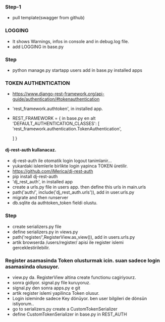 ### Step-1
- pull template(swagger from github)



### LOGGING 
- It shows Warnings, infos in console and in debug.log file. 
- add LOGGING in base.py


### Step
- python manage.py startapp users       add in base.py installed apps


### TOKEN AUTHENTICATION
- https://www.django-rest-framework.org/api-guide/authentication/#tokenauthentication
- 'rest_framework.authtoken',        in installed app.
- REST_FRAMEWORK = {                 in base.py en alt
    'DEFAULT_AUTHENTICATION_CLASSES': [
        'rest_framework.authentication.TokenAuthentication',
        
    ]
}
#### dj-rest-auth kullanacaz.
- dj-rest-auth ile otomatik login logout tanimlanir...
- yukardaki islemlerle birlikte login yapinca TOKEN üretilir.
- https://github.com/iMerica/dj-rest-auth
- pip install dj-rest-auth
- 'dj_rest_auth',                 in installed app
- create a urls.py file in users app. then define this urls in main.urls
- path('auth/', include('dj_rest_auth.urls')),      add in user.urls.py
- migrate and then runserver
- db.sqlite da authtoken_token fieldi olustu. 

### Step
- create serializers.py file
- define serializers.py in views.py
- path('register/',RegisterView.as_view()),  add in users.urls.py
- artik browserda /users/register/ apisi ile register islemi gerceklestirilebilir.

### Register asamasinda Token olusturmak icin. suan sadece login asamasinda olusuyor.
- view.py da. RegisterView altina create functionu cagiriyourz.
- sonra gidiyor. signal.py file kuruyoruz.
- signal.py den sonra apps.py e git
- artik register islemi yapilinca Token olusur. 
- Login isleminde sadece Key dönüyor. ben user bilgileri de dönsün istiyorum..
- go to serializers.py  create  a  CustomTokenSerializer
- define CustomTokenSerializer in base.py in REST_AUTH 

  




















